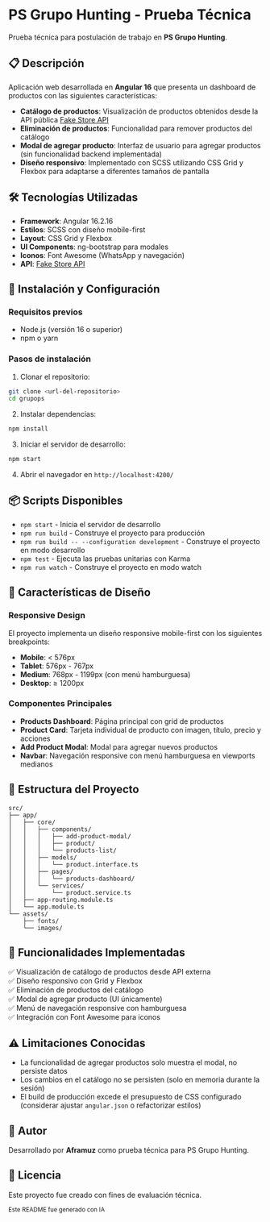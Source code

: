 # PS Grupo Hunting - Prueba Técnica

Prueba técnica para postulación de trabajo en **PS Grupo Hunting**.

## 📋 Descripción

Aplicación web desarrollada en **Angular 16** que presenta un dashboard de productos con las siguientes características:

- **Catálogo de productos**: Visualización de productos obtenidos desde la API pública [Fake Store API](https://fakestoreapi.com)
- **Eliminación de productos**: Funcionalidad para remover productos del catálogo
- **Modal de agregar producto**: Interfaz de usuario para agregar productos (sin funcionalidad backend implementada)
- **Diseño responsivo**: Implementado con SCSS utilizando CSS Grid y Flexbox para adaptarse a diferentes tamaños de pantalla

## 🛠️ Tecnologías Utilizadas

- **Framework**: Angular 16.2.16
- **Estilos**: SCSS con diseño mobile-first
- **Layout**: CSS Grid y Flexbox
- **UI Components**: ng-bootstrap para modales
- **Iconos**: Font Awesome (WhatsApp y navegación)
- **API**: [Fake Store API](https://fakestoreapi.com)

## 🚀 Instalación y Configuración

### Requisitos previos

- Node.js (versión 16 o superior)
- npm o yarn

### Pasos de instalación

1. Clonar el repositorio:

```bash
git clone <url-del-repositorio>
cd grupops
```

2. Instalar dependencias:

```bash
npm install
```

3. Iniciar el servidor de desarrollo:

```bash
npm start
```

4. Abrir el navegador en `http://localhost:4200/`

## 📦 Scripts Disponibles

- `npm start` - Inicia el servidor de desarrollo
- `npm run build` - Construye el proyecto para producción
- `npm run build -- --configuration development` - Construye el proyecto en modo desarrollo
- `npm test` - Ejecuta las pruebas unitarias con Karma
- `npm run watch` - Construye el proyecto en modo watch

## 🎨 Características de Diseño

### Responsive Design

El proyecto implementa un diseño responsive mobile-first con los siguientes breakpoints:

- **Mobile**: < 576px
- **Tablet**: 576px - 767px
- **Medium**: 768px - 1199px (con menú hamburguesa)
- **Desktop**: ≥ 1200px

### Componentes Principales

- **Products Dashboard**: Página principal con grid de productos
- **Product Card**: Tarjeta individual de producto con imagen, título, precio y acciones
- **Add Product Modal**: Modal para agregar nuevos productos
- **Navbar**: Navegación responsive con menú hamburguesa en viewports medianos

## 📁 Estructura del Proyecto

```
src/
├── app/
│   ├── core/
│   │   ├── components/
│   │   │   ├── add-product-modal/
│   │   │   ├── product/
│   │   │   └── products-list/
│   │   ├── models/
│   │   │   └── product.interface.ts
│   │   ├── pages/
│   │   │   └── products-dashboard/
│   │   └── services/
│   │       └── product.service.ts
│   ├── app-routing.module.ts
│   └── app.module.ts
└── assets/
    ├── fonts/
    └── images/
```

## 🔧 Funcionalidades Implementadas

✅ Visualización de catálogo de productos desde API externa  
✅ Diseño responsivo con Grid y Flexbox  
✅ Eliminación de productos del catálogo  
✅ Modal de agregar producto (UI únicamente)  
✅ Menú de navegación responsive con hamburguesa  
✅ Integración con Font Awesome para iconos

## ⚠️ Limitaciones Conocidas

- La funcionalidad de agregar productos solo muestra el modal, no persiste datos
- Los cambios en el catálogo no se persisten (solo en memoria durante la sesión)
- El build de producción excede el presupuesto de CSS configurado (considerar ajustar `angular.json` o refactorizar estilos)

## 👤 Autor

Desarrollado por **Aframuz** como prueba técnica para PS Grupo Hunting.

## 📄 Licencia

Este proyecto fue creado con fines de evaluación técnica.

<small>Este README fue generado con IA</small>
